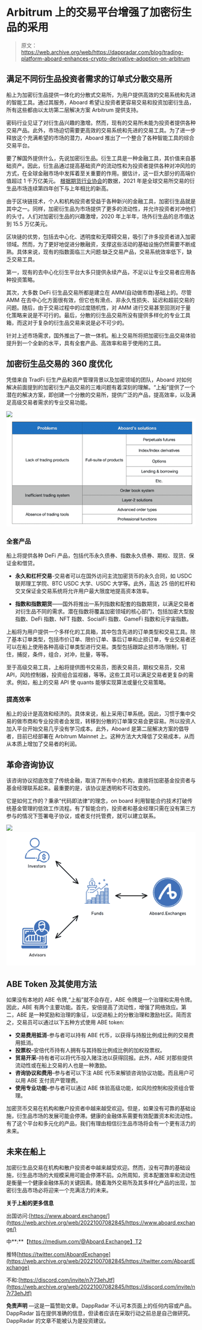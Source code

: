 # Arbitrum 上的交易平台增强了加密衍生品的采用

> 原文：<https://web.archive.org/web/https://dappradar.com/blog/trading-platform-aboard-enhances-crypto-derivative-adoption-on-arbitrum>

## 满足不同衍生品投资者需求的订单式分散交易所

船上为加密衍生品提供一体化的分散式交易所，为用户提供高效的交易系统和先进的智能工具。通过其服务，Aboard 希望让投资者更容易交易和投资加密衍生品，所有这些都由以太坊第二层解决方案 Arbitrum 提供支持。

密码行业见证了对衍生品兴趣的激增。然而，现有的交易所未能为投资者提供各种交易产品。此外，市场迫切需要更高效的交易系统和先进的交易工具。为了进一步释放这个充满希望的市场的潜力，Aboard 推出了一个整合了各种智能工具的综合交易平台。

要了解国外提供什么，先说加密衍生品。衍生工具是一种金融工具，其价值来自基础资产。因此，衍生品通过提高基础资产的流动性和为投资者提供各种对冲风险的方式，在全球金融市场中发挥着至关重要的作用。据估计，这一巨大部分的高端价值超过 1 千万亿美元。 [根据期货行业协会](https://web.archive.org/web/20221007082845/https://www.fia.org/resources/global-futures-and-options-trading-hits-another-record-2021)的数据，2021 年是全球交易所交易的衍生品市场连续第四年创下与上年相比的新高。

由于区块链技术，个人和机构投资者受益于各种新兴的金融工具，加密衍生品就是其中之一。同样，加密衍生品为市场提供了更多的流动性，并允许投资者对冲他们的头寸。人们对加密衍生品的兴趣激增，2020 年上半年，场外衍生品的总市值达到 15.5 万亿美元。

区块链的优势，包括去中心化、透明度和无障碍交易，吸引了许多投资者进入加密领域。然而，为了更好地促进分散融资，支撑这些活动的基础设施仍然需要不断成熟。具体来说，现有的指数面临三大问题:缺乏交易产品，交易系统效率低下，缺乏交易工具。

第一，现有的去中心化衍生平台大多只提供永续产品，不足以让专业交易者应用各种投资策略。

其次，大多数 DeFi 衍生品交易所都是建立在 AMM(自动做市商)基础上的。尽管 AMM 在去中心化方面很有效，但它也有滑点、非永久性损失、延迟和超前交易的问题。随后，由于交易过程中的过度随机性，对 AMM 进行交易甚至回测对于量化策略来说是不可行的。最后，分散的衍生品交易所没有提供多样化的专业工具箱，而这对于复杂的衍生品交易来说是必不可少的。

针对上述市场需求，国外推出了一款一体机。船上交易所将把加密衍生品交易体验提升到一个全新的水平，具有全套产品、高效率和易于使用的工具。

## 加密衍生品交易的 360 度优化

凭借来自 TradFi 衍生产品和资产管理背景以及加密领域的团队，Aboard 对如何解决前面提到的加密衍生产品交易的三难问题有着深刻的理解。“上船”提供了一个潜在的解决方案，即创建一个分散的交易所，提供广泛的产品，提高效率，以及满足高级交易者需求的专业交易功能。

![](img/5d822fb601f3b177ca06c2679e102013.png)![](img/e0025c74a6e071e3df36e6ee557191b4.png)

### 全套产品

船上将提供各种 DeFi 产品，包括代币永久债券、指数永久债券、期权、现货、保证金和借贷。

*   **永久和杠杆交易**-交易者可以在国外访问主流加密货币的永久合同，如 USDC 联邦理工学院、BTC USDC 大学、USDC 大学等。此外，高达 25 倍的杠杆和交叉保证金交易系统将允许用户最大限度地提高资本效率。

*   **指数和指数期货**——国外将推出一系列指数和配套的指数期货，以满足交易者对衍生品不同的需求。潜在指数将覆盖加密领域的核心部门，包括加密大型股指数、DeFi 指数、NFT 指数、SocialFi 指数、GameFi 指数和元宇宙指数。

上船将为用户提供一个多样化的工具箱，其中包含先进的订单类型和交易工具。除了基本订单类型，包括市价订单、限价订单、事后订单和止损订单，专业交易者还可以在船上使用各种高级订单类型进行交易。类型包括跟踪止损市场/限制，钉住，捕捉，条件，组合，对冲，批量，等等。

至于高级交易工具，上船将提供图书交易员，图表交易员，期权交易员，交易 API，风险控制器，投资组合监视器，等等。这些工具可以满足交易者更复杂的需求。例如，船上的交易 API 使 quants 能够实现算法或量化交易策略。

### 提高效率

船上的设计是高效和经济的。具体来说，船上采用订单系统。因此，习惯于集中交易的做市商和专业投资者会发现，转移到分散的订单簿交易会更容易。所以投资人加入平台开始交易几乎没有学习成本。此外，Aboard 是第二层解决方案的倡导者，目前已经部署在 Arbitrum Mainnet 上。这种方法大大降低了交易成本，从而从本质上增加了交易者的利润。

## 革命咨询协议

该咨询协议彻底改变了传统金融，取消了所有中介机构，直接将加密基金投资者与基金经理联系起来。最重要的是，该协议是透明和不可改变的。

它是如何工作的？秉承“代码即法律”的理念，on board 利用智能合约技术打破传统基金管理的低效工作流程。有了智能合约，投资者和基金经理只需在没有第三方参与的情况下签署电子协议，或者支付托管费，就可以建立联系。

![](img/00dbf2a73fc4fd38c949c5cca4edebd4.png)![](img/179b465a0c1dabd36551ecbceac32fdc.png)

## ABE Token 及其使用方法

如果没有本地的 ABE 令牌,“上船”就不会存在，ABE 令牌是一个治理和实用令牌。因此，ABE 有两个主要功能。首先，安倍提高了流动性，增强了网络效应。第二，ABE 是一种奖励和治理的象征，以促进船上的分散治理和激励社区。简而言之，交易员可以通过以下五种方式使用 ABE token:

*   **交易费用抵消**-参与者可以持有 ABE 代币，以获得与持股比例成比例的交易费用抵消。
*   **投票权**–安倍代币持有人拥有与其持股比例成比例的加权投票权。
*   **贸易开采**–持有者可以将代币投入赌注池以获得回报。此外，ABE 对那些提供流动性或在船上交易的人也是一种激励。
*   **咨询协议和费用**–参与者可以下注 ABE 代币来解锁咨询协议功能。而且用户可以用 ABE 支付资产管理费。
*   **使用专业功能**–参与者可以通过 ABE 体验高级功能，如风险控制和投资组合管理。

加密货币交易在机构和散户投资者中越来越受欢迎。但是，如果没有可靠的基础设施，衍生品市场的发展可能会停滞。健康的金融体系需要有效配置资本和流动性。有了这个平台和多元化的产品，我们有理由相信衍生品市场将会有一个更有活力的未来。

## 未来在船上

加密衍生品交易在机构和散户投资者中越来越受欢迎。然而，没有可靠的基础设施，衍生品市场的大规模采用可能会停滞不前。众所周知，资本配置效率和流动性是衡量一个健康金融体系的关键因素。随着海外交易所及其多样化产品的出现，加密衍生品市场必将迎来一个充满活力的未来。

**关于上船的更多信息**

出国访问:[https://www.aboard.exchange/](https://web.archive.org/web/20221007082845/https://www.aboard.exchange/)

中**:**【https://medium.com/@Aboard.Exchange】T2

推特[https://twitter.com/AboardExchange](https://web.archive.org/web/20221007082845/https://twitter.com/AboardExchange)

不和:[https://discord.com/invite/n7r73ehJtf](https://web.archive.org/web/20221007082845/https://discord.com/invite/n7r73ehJtf)

**免责声明** —这是一篇赞助文章。DappRadar 不认可本页面上的任何内容或产品。DappRadar 旨在提供准确的信息，但读者应该在采取行动之前总是自己做研究。DappRadar 的文章不能被认为是投资建议。
